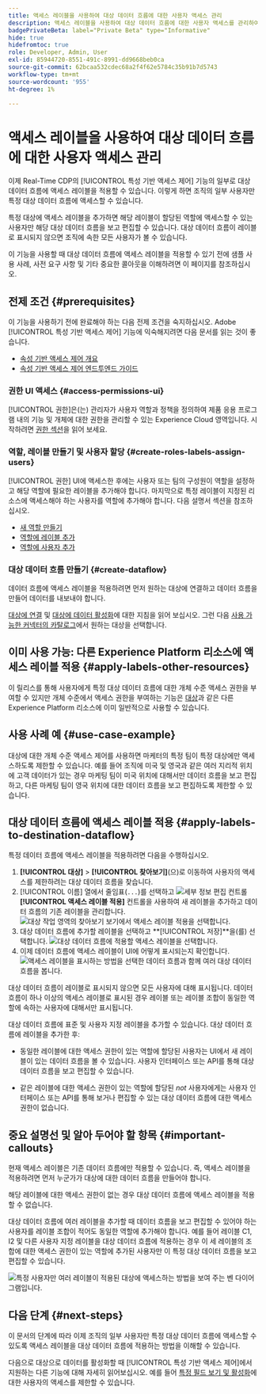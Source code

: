 ```yaml
---
title: 액세스 레이블을 사용하여 대상 데이터 흐름에 대한 사용자 액세스 관리
description: 액세스 레이블을 사용하여 대상 데이터 흐름에 대한 사용자 액세스를 관리하여 조직의 일부 사용자만 특정 대상 데이터 흐름에 액세스할 수 있도록 하는 방법을 알아봅니다.
badgePrivateBeta: label="Private Beta" type="Informative"
hide: true
hidefromtoc: true
role: Developer, Admin, User
exl-id: 85944720-8551-491c-8991-dd9668beb0ca
source-git-commit: 62bcaa532cdec68a2f4f62e5784c35b91b7d5743
workflow-type: tm+mt
source-wordcount: '955'
ht-degree: 1%

---
```


# 액세스 레이블을 사용하여 대상 데이터 흐름에 대한 사용자 액세스 관리

이제 Real-Time CDP의 [!UICONTROL 특성 기반 액세스 제어] 기능의 일부로 대상 데이터 흐름에 액세스 레이블을 적용할 수 있습니다. 이렇게 하면 조직의 일부 사용자만 특정 대상 데이터 흐름에 액세스할 수 있습니다.

특정 대상에 액세스 레이블을 추가하면 해당 레이블이 할당된 역할에 액세스할 수 있는 사용자만 해당 대상 데이터 흐름을 보고 편집할 수 있습니다. 대상 데이터 흐름이 레이블로 표시되지 않으면 조직에 속한 모든 사용자가 볼 수 있습니다.

이 기능을 사용할 때 대상 데이터 흐름에 액세스 레이블을 적용할 수 있기 전에 샘플 사용 사례, 사전 요구 사항 및 기타 중요한 콜아웃을 이해하려면 이 페이지를 참조하십시오.

## 전제 조건 {#prerequisites}

이 기능을 사용하기 전에 완료해야 하는 다음 전제 조건을 숙지하십시오. Adobe [!UICONTROL 특성 기반 액세스 제어] 기능에 익숙해지려면 다음 문서를 읽는 것이 좋습니다.

* [속성 기반 액세스 제어 개요](/help/access-control/abac/overview.md)
* [속성 기반 액세스 제어 엔드투엔드 가이드](/help/access-control/abac/end-to-end-guide.md)

### 권한 UI 액세스 {#access-permissions-ui}

[!UICONTROL 권한]은(는) 관리자가 사용자 역할과 정책을 정의하여 제품 응용 프로그램 내의 기능 및 개체에 대한 권한을 관리할 수 있는 Experience Cloud 영역입니다. 시작하려면 [권한 섹션](/help/access-control/abac/end-to-end-guide.md#permissions)을 읽어 보세요.

### 역할, 레이블 만들기 및 사용자 할당 {#create-roles-labels-assign-users}

[!UICONTROL 권한] UI에 액세스한 후에는 사용자 또는 팀의 구성원이 역할을 설정하고 해당 역할에 필요한 레이블을 추가해야 합니다. 마지막으로 특정 레이블이 지정된 리소스에 액세스해야 하는 사용자를 역할에 추가해야 합니다. 다음 설명서 섹션을 참조하십시오.

* [새 역할 만들기](/help/access-control/abac/ui/roles.md)
* [역할에 레이블 추가](/help/access-control/abac/end-to-end-guide.md#label-roles)
* [역할에 사용자 추가](/help/access-control/ui/users.md)

### 대상 데이터 흐름 만들기 {#create-dataflow}

데이터 흐름에 액세스 레이블을 적용하려면 먼저 원하는 대상에 연결하고 데이터 흐름을 만들어 데이터를 내보내야 합니다.

[대상에 연결](/help/destinations/ui/connect-destination.md) 및 [대상에 데이터 활성화](/help/destinations/ui/activation-overview.md)에 대한 지침을 읽어 보십시오. 그런 다음 [사용 가능한 커넥터의 카탈로그](/help/destinations/catalog/overview.md)에서 원하는 대상을 선택합니다.

## 이미 사용 가능: 다른 Experience Platform 리소스에 액세스 레이블 적용 {#apply-labels-other-resources}

이 릴리스를 통해 사용자에게 특정 대상 데이터 흐름에 대한 개체 수준 액세스 권한을 부여할 수 있지만 개체 수준에서 액세스 권한을 부여하는 기능은 [대상](/help/access-control/abac/end-to-end-guide.md#apply-labels-to-segments)과 같은 다른 Experience Platform 리소스에 이미 일반적으로 사용할 수 있습니다.

## 사용 사례 예 {#use-case-example}

대상에 대한 개체 수준 액세스 제어를 사용하면 마케터의 특정 팀이 특정 대상에만 액세스하도록 제한할 수 있습니다. 예를 들어 조직에 미국 및 영국과 같은 여러 지리적 위치에 고객 데이터가 있는 경우 마케팅 팀이 미국 위치에 대해서만 데이터 흐름을 보고 편집하고, 다른 마케팅 팀이 영국 위치에 대한 데이터 흐름을 보고 편집하도록 제한할 수 있습니다.

## 대상 데이터 흐름에 액세스 레이블 적용 {#apply-labels-to-destination-dataflow}

특정 데이터 흐름에 액세스 레이블을 적용하려면 다음을 수행하십시오.

1. **[!UICONTROL 대상]** > **[!UICONTROL 찾아보기]**(으)로 이동하여 사용자의 액세스를 제한하려는 대상 데이터 흐름을 찾습니다.
1. [!UICONTROL 이름] 열에서 줄임표(`...`)를 선택하고 ![세부 정보 편집 컨트롤](/help/access-control/images/olac/key-icon.svg) **[!UICONTROL 액세스 레이블 적용]** 컨트롤을 사용하여 새 레이블을 추가하고 데이터 흐름의 기존 레이블을 관리합니다.
   ![대상 작업 영역의 찾아보기 보기에서 액세스 레이블 적용을 선택합니다.](/help/access-control/images/olac/apply-access-labels.png)
1. 대상 데이터 흐름에 추가할 레이블을 선택하고 **[!UICONTROL 저장]**을(를) 선택합니다.
   ![대상 데이터 흐름에 적용할 액세스 레이블을 선택합니다.](/help/access-control/images/olac/view-access-labels.png)
1. 이제 데이터 흐름에 액세스 레이블이 UI에 어떻게 표시되는지 확인합니다.
   ![액세스 레이블을 표시하는 방법을 선택한 데이터 흐름과 함께 여러 대상 데이터 흐름을 봅니다.](/help/access-control/images/olac/dataflow-with-access-label.png)

대상 데이터 흐름이 레이블로 표시되지 않으면 모든 사용자에 대해 표시됩니다. 데이터 흐름이 하나 이상의 액세스 레이블로 표시된 경우 레이블 또는 레이블 조합이 동일한 역할에 속하는 사용자에 대해서만 표시됩니다.

대상 데이터 흐름에 표준 및 사용자 지정 레이블을 추가할 수 있습니다. 대상 데이터 흐름에 레이블을 추가한 후:

* 동일한 레이블에 대한 액세스 권한이 있는 역할에 할당된 사용자는 UI에서 새 레이블이 있는 데이터 흐름을 볼 수 있습니다. 사용자 인터페이스 또는 API를 통해 대상 데이터 흐름을 보고 편집할 수 있습니다.

* 같은 레이블에 대한 액세스 권한이 있는 역할에 할당된 *not* 사용자에게는 사용자 인터페이스 또는 API를 통해 보거나 편집할 수 있는 대상 데이터 흐름에 대한 액세스 권한이 없습니다.

## 중요 설명선 및 알아 두어야 할 항목 {#important-callouts}

현재 액세스 레이블은 기존 데이터 흐름에만 적용할 수 있습니다. 즉, 액세스 레이블을 적용하려면 먼저 누군가가 대상에 대한 데이터 흐름을 만들어야 합니다.

해당 레이블에 대한 액세스 권한이 없는 경우 대상 데이터 흐름에 액세스 레이블을 적용할 수 없습니다.

대상 데이터 흐름에 여러 레이블을 추가할 때 데이터 흐름을 보고 편집할 수 있어야 하는 사용자를 레이블 조합이 적어도 동일한 역할에 추가해야 합니다. 예를 들어 레이블 C1, I2 및 다른 사용자 지정 레이블을 대상 데이터 흐름에 적용하는 경우 이 세 레이블의 조합에 대한 액세스 권한이 있는 역할에 추가된 사용자만 이 특정 대상 데이터 흐름을 보고 편집할 수 있습니다.

![특정 사용자만 여러 레이블이 적용된 대상에 액세스하는 방법을 보여 주는 벤 다이어그램입니다.](/help/access-control/images/olac/multiple-labels-venn.png)

## 다음 단계 {#next-steps}

이 문서의 단계에 따라 이제 조직의 일부 사용자만 특정 대상 데이터 흐름에 액세스할 수 있도록 액세스 레이블을 대상 데이터 흐름에 적용하는 방법을 이해할 수 있습니다.

다음으로 대상으로 데이터를 활성화할 때 [!UICONTROL 특성 기반 액세스 제어]에서 지원하는 다른 기능에 대해 자세히 읽어보십시오. 예를 들어 [특정 필드 보기 및 활성화](/help/access-control/abac/overview.md#destinations)에 대한 사용자의 액세스를 제한할 수 있습니다.
